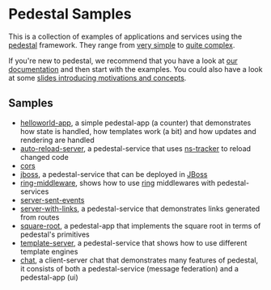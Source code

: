 # Pedestal Samples

This is a collection of examples of applications and services using the
[pedestal](http://pedestal.io) framework. They range from [very
simple](./helloworld_app) to [quite complex](./chat).

If you're new to pedestal, we recommend that you have a look at [our
documentation](http://pedestal.io/documentation) and then start with the
examples. You could also have a look at some [slides introducing
motivations and concepts](https://raw.github.com/pedestal/samples/master/slides/pedestal-intro-slides.pdf).

## Samples

* [helloworld-app](./helloworld-app), a simple pedestal-app (a counter)
    that demonstrates how state is handled, how templates work (a bit)
    and how updates and rendering are handled
* [auto-reload-server](./auto-reload-server), a pedestal-service that
    uses [ns-tracker](https://github.com/weavejester/ns-tracker) to reload
    changed code
* [cors](./cors)
* [jboss](./jboss), a pedestal-service that can be deployed in
    [JBoss](http://jboss.org)
* [ring-middleware](./ring-middleware), shows how to use
    [ring](https://github.com/ring-clojure/ring) middlewares with
    pedestal-services
* [server-sent-events](./server-sent-events)
* [server-with-links](./server-with-links), a pedestal-service that
    demonstrates links generated from routes
* [square-root](./square-root), a pedestal-app that implements the
    square root in terms of pedestal's primitives
* [template-server](./template-server), a pedestal-service that shows
    how to use different template engines
* [chat](./chat), a client-server chat that demonstrates many features
    of pedestal, it consists of both a pedestal-service (message
    federation) and a pedestal-app (ui)

